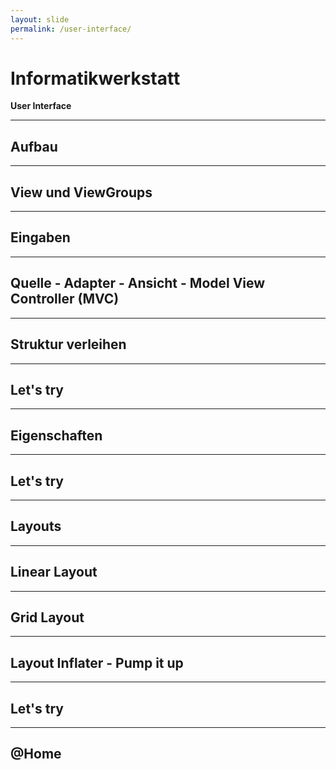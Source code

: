 ```yaml
---
layout: slide
permalink: /user-interface/
---
```


# Informatikwerkstatt
__User Interface__

---

## Aufbau

---

## View und ViewGroups

---

## Eingaben

---


## Quelle - Adapter - Ansicht - Model View Controller (MVC)

---

## Struktur verleihen

---

## Let's try

---

## Eigenschaften

---

## Let's try

---

## Layouts

---

## Linear Layout

---

## Grid Layout

---

## Layout Inflater - Pump it up

---

## Let's try

---

## @Home
